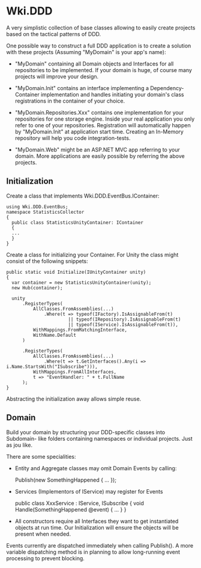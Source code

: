 # Wki.DDD

A very simplistic collection of base classes allowing to easily create
projects based on the tactical patterns of DDD.

One possible way to construct a full DDD application is to create a 
solution with these projects (Assuming "MyDomain" is your app's name):

 * "MyDomain" containing all Domain objects and Interfaces for all
   repositories to be implemented. If your domain is huge, of course
   many projects will improve your design.

 * "MyDomain.Init" contains an interface implementing a Dependency-Container
   implementation and handles initiating your domain's class registrations
   in the container of your choice.

 * "MyDomain.Repositories.Xxx" contains one implementation for your
   repositories for one storage engine. Inside your real application you
   only refer to one of your repositories. Registration will automatically
   happen by "MyDomain.Init" at application start time. Creating an
   In-Memory repository will help you code integration-tests.

 * "MyDomain.Web" might be an ASP.NET MVC app referring to your domain. 
   More applications are easily possible by referring the above projects.


## Initialization

Create a class that implements Wki.DDD.EventBus.IContainer:

    using Wki.DDD.EventBus;
    namespace StatisticsCollector
    {
      public class StatisticsUnityContainer: IContainer
	  {
	  ...
	  }
    }

Create a class for initializing your Container. For Unity the class
might consist of the following snippets:

    public static void Initialize(IUnityContainer unity)
    {
      var container = new StatisticsUnityContainer(unity);
      new Hub(container);
    
      unity
          .RegisterTypes(
              AllClasses.FromAssemblies(...)
                  .Where(t => typeof(IFactory).IsAssignableFrom(t)
                           || typeof(IRepository).IsAssignableFrom(t)
                           || typeof(IService).IsAssignableFrom(t)),
              WithMappings.FromMatchingInterface,
              WithName.Default
          )
	      
          .RegisterTypes(
              AllClasses.FromAssemblies(...)
                  .Where(t => t.GetInterfaces().Any(i => i.Name.StartsWith("ISubscribe"))),
              WithMappings.FromAllInterfaces,
              t => "EventHandler: " + t.FullName
          );
    }

Abstracting the initialization away allows simple reuse.

## Domain

Build your domain by structuring your DDD-specific classes into Subdomain-
like folders containing namespaces or individual projects. Just as jou like.

There are some specialities:

 * Entity and Aggregate classes may omit Domain Events by calling:

    Publish(new SomethingHappened { ... });

 * Services (Implementors of IService) may register for Events

    public class XxxService : IService, ISubscribe<SomethingHappened>
	{
	  void Handle(SomethingHappened @event)
	  {
	  ...
	  }
	}
 
 * All constructors require all Interfaces they want to get instantiated
   objects at run time. Our Initialization will ensure the objects will
   be present when needed.

Events currently are dispatched immediately when calling Publish().
A more variable dispatching method is in planning to allow long-running
event processing to prevent blocking.
